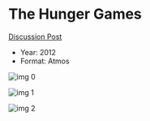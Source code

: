 # The Hunger Games

[Discussion Post](https://www.avsforum.com/threads/bass-eq-for-filtered-movies.2995212/post-57222576)

* Year: 2012
* Format: Atmos

![img 0](https://i.imgur.com/aIWmCUd.jpg)

![img 1](https://i.imgur.com/7AOpls0.png)

![img 2](https://i.imgur.com/CuXHxBU.png)

